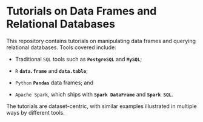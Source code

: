 # Tutorials on Data Frames and Relational Databases
 
This repository contains tutorials on manipulating data frames and querying relational databases. Tools covered include:

- Traditional `SQL` tools such as __`PostgreSQL`__ and __`MySQL`__;

- `R` __`data.frame`__ and __`data.table`__;

- `Python` __`Pandas`__ data frames; and
 
- `Apache Spark`, which ships with __`Spark DataFrame`__ and __`Spark SQL`__.

The tutorials are dataset-centric, with similar examples illustrated in multiple ways by different tools.
